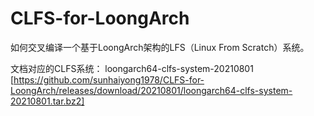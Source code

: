 # CLFS-for-LoongArch
如何交叉编译一个基于LoongArch架构的LFS（Linux From Scratch）系统。

文档对应的CLFS系统：
loongarch64-clfs-system-20210801 [https://github.com/sunhaiyong1978/CLFS-for-LoongArch/releases/download/20210801/loongarch64-clfs-system-20210801.tar.bz2]
